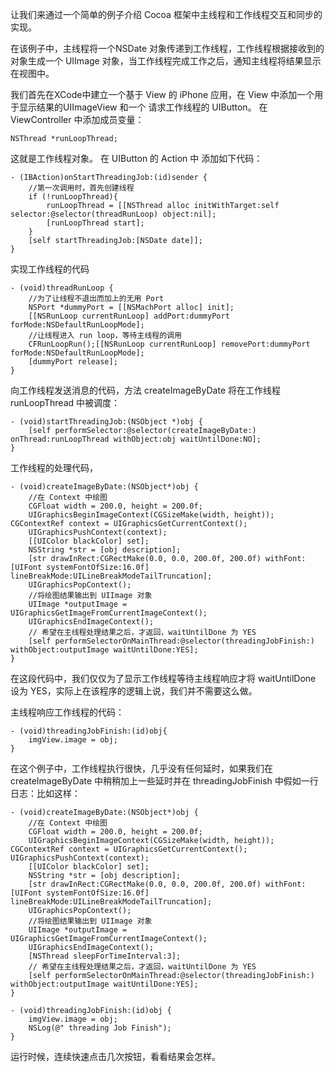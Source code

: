 让我们来通过一个简单的例子介绍 Cocoa 框架中主线程和工作线程交互和同步的实现。

在该例子中，主线程将一个NSDate 对象传递到工作线程，工作线程根据接收到的对象生成一个 UIImage 对象，当工作线程完成工作之后，通知主线程将结果显示在视图中。

我们首先在XCode中建立一个基于 View 的 iPhone 应用，在 View 中添加一个用于显示结果的UIImageView 和一个 请求工作线程的 UIButton。 在 ViewController 中添加成员变量：

`NSThread *runLoopThread;`

这就是工作线程对象。
在 UIButton 的 Action 中 添加如下代码：

```
- (IBAction)onStartThreadingJob:(id)sender {
	//第一次调用时，首先创建线程
	if (!runLoopThread){
		runLoopThread = [[NSThread alloc initWithTarget:self selector:@selector(threadRunLoop) object:nil];
		[runLoopThread start];
	}
	[self startThreadingJob:[NSDate date]];
}
```

实现工作线程的代码

```
- (void)threadRunLoop {
	//为了让线程不退出而加上的无用 Port
	NSPort *dummyPort = [[NSMachPort alloc] init];
	[[NSRunLoop currentRunLoop] addPort:dummyPort forMode:NSDefaultRunLoopMode];
	//让线程进入 run loop，等待主线程的调用
	CFRunLoopRun();[[NSRunLoop currentRunLoop] removePort:dummyPort forMode:NSDefaultRunLoopMode];
	[dummyPort release];
}
```
向工作线程发送消息的代码，方法 createImageByDate 将在工作线程 runLoopThread 中被调度：

```
- (void)startThreadingJob:(NSObject *)obj {
	[self performSelector:@selector(createImageByDate:) onThread:runLoopThread withObject:obj waitUntilDone:NO];
}
```

工作线程的处理代码，

```
- (void)createImageByDate:(NSObject*)obj {
	//在 Context 中绘图
	CGFloat width = 200.0, height = 200.0f;
	UIGraphicsBeginImageContext(CGSizeMake(width, height)); CGContextRef context = UIGraphicsGetCurrentContext();
	UIGraphicsPushContext(context);
	[[UIColor blackColor] set];
	NSString *str = [obj description];
	[str drawInRect:CGRectMake(0.0, 0.0, 200.0f, 200.0f) withFont:[UIFont systemFontOfSize:16.0f] 	lineBreakMode:UILineBreakModeTailTruncation];
	UIGraphicsPopContext();
	//将绘图结果输出到 UIImage 对象
	UIImage *outputImage = UIGraphicsGetImageFromCurrentImageContext();
	UIGraphicsEndImageContext();
	// 希望在主线程处理结果之后，才返回，waitUntilDone 为 YES
	[self performSelectorOnMainThread:@selector(threadingJobFinish:) withObject:outputImage waitUntilDone:YES];
}
```

在这段代码中，我们仅仅为了显示工作线程等待主线程响应才将 waitUntilDone 设为 YES，实际上在该程序的逻辑上说，我们并不需要这么做。

主线程响应工作线程的代码：

```
- (void)threadingJobFinish:(id)obj{
	imgView.image = obj;
}
```

在这个例子中，工作线程执行很快，几乎没有任何延时，如果我们在 createImageByDate 中稍稍加上一些延时并在 threadingJobFinish 中假如一行日志：比如这样：

```
- (void)createImageByDate:(NSObject*)obj {
	//在 Context 中绘图
	CGFloat width = 200.0, height = 200.0f;
	UIGraphicsBeginImageContext(CGSizeMake(width, height)); CGContextRef context = UIGraphicsGetCurrentContext(); UIGraphicsPushContext(context);
	[[UIColor blackColor] set];
	NSString *str = [obj description];
	[str drawInRect:CGRectMake(0.0, 0.0, 200.0f, 200.0f) withFont:[UIFont systemFontOfSize:16.0f] lineBreakMode:UILineBreakModeTailTruncation];
	UIGraphicsPopContext();
	//将绘图结果输出到 UIImage 对象
	UIImage *outputImage = UIGraphicsGetImageFromCurrentImageContext();
	UIGraphicsEndImageContext();
	[NSThread sleepForTimeInterval:3];
	// 希望在主线程处理结果之后，才返回，waitUntilDone 为 YES
	[self performSelectorOnMainThread:@selector(threadingJobFinish:) withObject:outputImage waitUntilDone:YES];
}

- (void)threadingJobFinish:(id)obj {
	imgView.image = obj;
	NSLog(@" threading Job Finish");
}
```

运行时候，连续快速点击几次按钮，看看结果会怎样。
